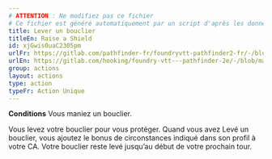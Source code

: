 ```yaml
---
# ATTENTION : Ne modifiez pas ce fichier
# Ce fichier est généré automatiquement par un script d'après les données du module Foundry VTT officiel et de sa traduction
title: Lever un bouclier
titleEn: Raise a Shield
id: xjGwis0uaC2305pm
urlFr: https://gitlab.com/pathfinder-fr/foundryvtt-pathfinder2-fr/-/blob/master/data/actions/xjGwis0uaC2305pm.htm
urlEn: https://gitlab.com/hooking/foundry-vtt---pathfinder-2e/-/blob/master/packs/data/actions.db/raise-a-shield.json
group: actions
layout: actions
type: action
typeFr: Action Unique
---
```

**Conditions** Vous maniez un bouclier.

Vous levez votre bouclier pour vous protéger. Quand vous avez Levé un bouclier, vous ajoutez le bonus de circonstances indiqué dans son profil à votre CA. Votre bouclier reste levé jusqu’au début de votre prochain tour.


